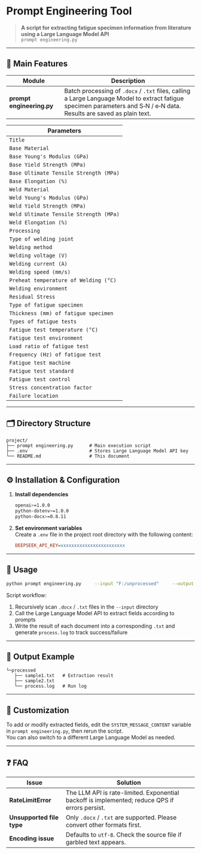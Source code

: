 
# Prompt Engineering Tool

> **A script for extracting fatigue specimen information from literature using a Large Language Model API**  
> `prompt engineering.py`

---

## 📌 Main Features

| Module | Description |
|--------|-------------|
| **prompt engineering.py** | Batch processing of `.docx` / `.txt` files, calling a Large Language Model to extract fatigue specimen parameters and S‑N / e‑N data. Results are saved as plain text. |

| Parameters |
|-----------|
| `Title` |
| `Base Material` |
| `Base Young's Modulus (GPa)` |
| `Base Yield Strength (MPa)` |
| `Base Ultimate Tensile Strength (MPa)` |
| `Base Elongation (%)` |
| `Weld Material` |
| `Weld Young's Modulus (GPa)` |
| `Weld Yield Strength (MPa)` |
| `Weld Ultimate Tensile Strength (MPa)` |
| `Weld Elongation (%)` |
| `Processing` |
| `Type of welding joint` |
| `Welding method` |
| `Welding voltage (V)` |
| `Welding current (A)` |
| `Welding speed (mm/s)` |
| `Preheat temperature of Welding (°C)` |
| `Welding environment` |
| `Residual Stress` |
| `Type of fatigue specimen` |
| `Thickness (mm) of fatigue specimen` |
| `Types of fatigue tests` |
| `Fatigue test temperature (°C)` |
| `Fatigue test environment` |
| `Load ratio of fatigue test` |
| `Frequency (Hz) of fatigue test` |
| `Fatigue test machine` |
| `Fatigue test standard` |
| `Fatigue test control` |
| `Stress concentration factor` |
| `Failure location` |

---

## 🗂️ Directory Structure

```
project/
├── prompt engineering.py      # Main execution script
├── .env                       # Stores Large Language Model API key
└── README.md                  # This document
```

---

## ⚙️ Installation & Configuration

1. **Install dependencies**
   ```bash
   openai>=1.0.0          
   python-dotenv>=1.0.0   
   python-docx>=0.8.11    
   ```

2. **Set environment variables**  
   Create a `.env` file in the project root directory with the following content:
   ```ini
   DEEPSEEK_API_KEY=xxxxxxxxxxxxxxxxxxxxxxxx
   ```

---

## 🚀 Usage

```bash
python prompt engineering.py     --input "F:/unprocessed"     --output "F:/processed"
```

Script workflow:

1. Recursively scan `.docx` / `.txt` files in the `--input` directory  
2. Call the Large Language Model API to extract fields according to prompts  
3. Write the result of each document into a corresponding `.txt` and generate `process.log` to track success/failure

---

## 📄 Output Example

```
└─processed
   ├── sample1.txt   # Extraction result
   ├── sample2.txt
   └── process.log   # Run log
```

---

## 📝 Customization

To add or modify extracted fields, edit the `SYSTEM_MESSAGE_CONTENT` variable in `prompt engineering.py`, then rerun the script.  
You can also switch to a different Large Language Model as needed.

---

## ❓ FAQ

| Issue | Solution |
|-------|----------|
| **RateLimitError** | The LLM API is rate-limited. Exponential backoff is implemented; reduce QPS if errors persist. |
| **Unsupported file type** | Only `.docx` / `.txt` are supported. Please convert other formats first. |
| **Encoding issue** | Defaults to `utf‑8`. Check the source file if garbled text appears. |
